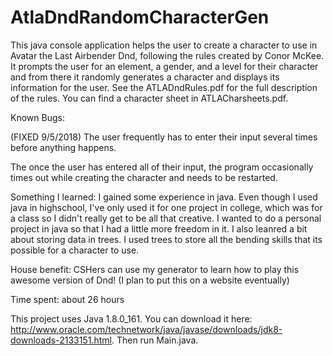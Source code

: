 # AtlaDndRandomCharacterGen
This java console application helps the user to create a character to use in Avatar the Last Airbender Dnd, following the rules created by Conor McKee. It prompts the user for an element, a gender, and a level for their character and from there it randomly generates a character and displays its information for the user. See the ATLADndRules.pdf for the full description of the rules. You can find a character sheet in ATLACharsheets.pdf.

Known Bugs:

(FIXED 9/5/2018) The user frequently has to enter their input several times before anything happens.

The once the user has entered all of their input, the program occasionally times out while creating the character and needs to be restarted.


Something I learned: I gained some experience in java. Even though I used java in highschool, I've only used it for one project in college, which was for a class so I didn't really get to be all that creative. I wanted to do a personal project in java so that I had a little more freedom in it. I also leanred a bit about storing data in trees. I used trees to store all the bending skills that its possible for a character to use.


House benefit: CSHers can use my generator to learn how to play this awesome version of Dnd! (I plan to put this on a website eventually)


Time spent: about 26 hours


This project uses Java 1.8.0_161. You can download it here: http://www.oracle.com/technetwork/java/javase/downloads/jdk8-downloads-2133151.html. Then run Main.java.
